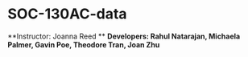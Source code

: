 # SOC-130AC-data
**Instructor: Joanna Reed **
**Developers: Rahul Natarajan, Michaela Palmer, Gavin Poe, Theodore Tran, Joan Zhu**
